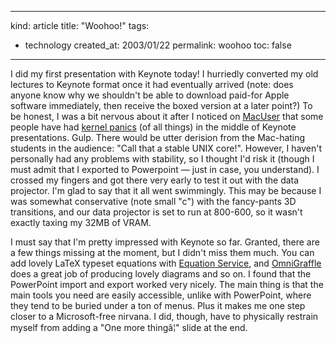 -----
kind: article
title: "Woohoo!"
tags:
- technology
created_at: 2003/01/22
permalink: woohoo
toc: false
-----

<p>I did my first presentation with Keynote today! I hurriedly converted my old lectures to Keynote format once it had eventually arrived (note: does anyone know why we shouldn't be able to download paid-for Apple software immediately, then receive the boxed version at a later point?) To be honest, I was a bit nervous about it after I noticed on <a href="http://macuser.pcpro.co.uk/" title="You have to search for the article">MacUser</a> that some people have had <a href="http://discussions.info.apple.com/WebX?50@117.J1SfaInBfJq.4@.3bbe1644" title="Apple Discussions - Keynote">kernel panics</a> (of all things) in the middle of Keynote presentations. Gulp. There would be utter derision from the Mac-hating students in the audience: "Call that a stable <span class="caps">UNIX</span> core!". However, I haven't personally had any problems with stability, so I thought I'd risk it (though I must admit that I exported to Powerpoint &mdash; just in case, you understand). I crossed my fingers and got there very early to test it out with the data projector. I'm glad to say that it all went swimmingly. This may be because I was somewhat conservative (note small "c") with the fancy-pants 3D transitions, and our data projector is set to run at 800-600, so it wasn't exactly taxing my 32MB of <span class="caps">VRAM</span>.</p>

 <p>I must say that I'm pretty impressed with Keynote so far. Granted, there are a few things missing at the moment, but I didn't miss them much. You can add lovely LaTeX typeset equations with <a href="http://www.esm.psu.edu/mac-tex/EquationService/" title="Equation Service">Equation Service</a>, and <a href="http://www.omnigroup.com/applications/omnigraffle" title="Omnigraffle">OmniGraffle</a> does a great job of producing lovely diagrams and so on. I found that the PowerPoint import and export worked very nicely. The main thing is that the main tools you need are easily accessible, unlike with PowerPoint, where they tend to be buried under a ton of menus. Plus it makes me one step closer to a Microsoft-free nirvana. I did, though, have to physically restrain myself from adding a "One more thingâ¦" slide at the end.</p>


